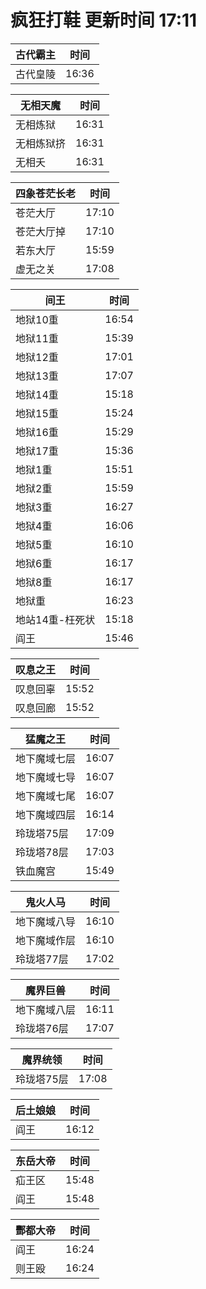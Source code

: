 # 疯狂打鞋 更新时间 17:11

| 古代霸主   | 时间    |
|--------|-------|
| 古代皇陵 | 16:36 |

| 无相天魔   | 时间    |
|--------|-------|
| 无相炼狱 | 16:31 |
| 无相炼狱挤 | 16:31 |
| 无相夭 | 16:31 |

| 四象苍茫长老   | 时间    |
|--------|-------|
| 苍茫大厅 | 17:10 |
| 苍茫大厅掉 | 17:10 |
| 若东大厅 | 15:59 |
| 虚无之关 | 17:08 |

| 间王   | 时间    |
|--------|-------|
| 地狱10重 | 16:54 |
| 地狱11重 | 15:39 |
| 地狱12重 | 17:01 |
| 地狱13重 | 17:07 |
| 地狱14重 | 15:18 |
| 地狱15重 | 15:24 |
| 地狱16重 | 15:29 |
| 地狱17重 | 15:36 |
| 地狱1重 | 15:51 |
| 地狱2重 | 15:59 |
| 地狱3重 | 16:27 |
| 地狱4重 | 16:06 |
| 地狱5重 | 16:10 |
| 地狱6重 | 16:17 |
| 地狱8重 | 16:17 |
| 地狱重 | 16:23 |
| 地站14重-枉死状 | 15:18 |
| 阎王 | 15:46 |

| 叹息之王   | 时间    |
|--------|-------|
| 叹息回辜 | 15:52 |
| 叹息回廊 | 15:52 |

| 猛魔之王   | 时间    |
|--------|-------|
| 地下魔域七层 | 16:07 |
| 地下魔域七导 | 16:07 |
| 地下魔域七尾 | 16:07 |
| 地下魔域四层 | 16:14 |
| 玲珑塔75层 | 17:09 |
| 玲珑塔78层 | 17:03 |
| 铁血魔宫 | 15:49 |

| 鬼火人马   | 时间    |
|--------|-------|
| 地下魔域八导 | 16:10 |
| 地下魔域作层 | 16:10 |
| 玲珑塔77层 | 17:02 |

| 魔界巨兽   | 时间    |
|--------|-------|
| 地下魔域八层 | 16:11 |
| 玲珑塔76层 | 17:07 |

| 魔界统领   | 时间    |
|--------|-------|
| 玲珑塔75层 | 17:08 |

| 后土娘娘   | 时间    |
|--------|-------|
| 阎王 | 16:12 |

| 东岳大帝   | 时间    |
|--------|-------|
| 疝王区 | 15:48 |
| 阎王 | 15:48 |

| 酆都大帝   | 时间    |
|--------|-------|
| 阎王 | 16:24 |
| 则王殴 | 16:24 |